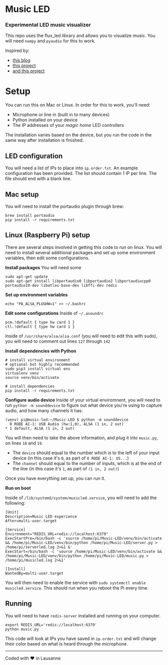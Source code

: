 # Music LED
### Experimental LED music visualizer

This repo uses the flux_led library and allows you to visualize music. You will need `numpy` and `pyaudio` for this to work.

Inspired by:
* [this blog](https://www.swharden.com/wp/2016-07-19-realtime-audio-visualization-in-python/)
* [this project](https://github.com/jorticus/audiovis/blob/master/audiovis.py)
* [and this project](https://github.com/BinaryBrain/Arduino-Beat-Detection-LED/)

# Setup
You can run this on Mac or Linux. In order for this to work, you'll need:
* Microphone or line in (built in to many devices)
* Python installed on your device
* The IP addresses of your *magic home* LED controllers

The installation varies based on the device, but you run the code in the same way after installation is finished.

## LED configuration
You will need a list of IPs to place into `ip.order.txt`. An example configuration has been provided. The list should contain 1 IP per line. The file should end with a blank line. 

## Mac setup
You will need to install the portaudio plugin through brew:
```
brew install portaudio
pip install -r requirements.txt
```

## Linux (Raspberry Pi) setup
There are several steps involved in getting this code to run on linux. You will need to install several additional packages and set up some environment variables, then edit some configurations.

**Install packages**
You will need some 
```
sudo apt-get update
sudo apt-get install libportaudio0 libportaudio2 libportaudiocpp0 portaudio19-dev libatlas-base-dev libffi-dev redis
```

**Set up environment variables**
```
echo "PA_ALSA_PLUGHW=1" >> ~/.bashrc
``` 

**Edit some configurations**
Inside of `~/.asoundrc`
```
pcm.!default { type hw card 1 }
ctl.!default { type hw card 1 }
```

Inside of `/usr/share/alsa/alsa.conf` (you will need to edit this with sudo), you will need to comment out lines `127` through `142`

**Install dependencies with Python**
```
# install virtual environment
# optional but highly recommended
sudo pip3 install virtual env
virtualenv venv
source venv/bin/activate

# install dependencies
pip install -r requirements.txt
```

**Configure audio device**
Inside of your virtual enviromnent, you will need to run `python -m sounddevice` to figure out what device you're using to capture audio, and how many channels it has:
```
(venv) pi@music-led:~/Music-LED $ python -m sounddevice
  0 RODE AI-1: USB Audio (hw:1,0), ALSA (1 in, 2 out)
* 1 default, ALSA (1 in, 2 out)
```

You will then need to take the above information, and plug it into `music.py`, on lines `18` and `19`. 
* The `device` should equal to the number which is to the left of your input device (in this case it's `0`, as part of `0 RODE AI-1: US...`)
* The `channel` should equal to the number of inputs, which is at the end of the line (in this case it's `1`, as part of `(1 in, 2 out)`)

Once you have everything set up, you can run it.

**Run on boot**

Inside of `/lib/systemd/system/musicled.service`, you will need to add the following:
```
[Unit]
Description=Music LED experience
After=multi-user.target

[Service]
Environment="REDIS_URL=redis://localhost:6379"
ExecStartPre=/bin/bash -c 'source /home/pi/Music-LED/venv/bin/activate && /home/pi/Music-LED/venv/bin/python /home/pi/Music-LED/server.py > /home/pi/serverled.log 2>&1 &'
ExecStart=/bin/bash -c 'source /home/pi/Music-LED/venv/bin/activate && /home/pi/Music-LED/venv/bin/python /home/pi/Music-LED/music.py > /home/pi/musicled.log 2>&1'

[Install]
WantedBy=multi-user.target
```

You will then need to enable the service with `sudo systemctl enable musicled.service`. This should run when you reboot the Pi every time.

## Running
You will need to have `redis-server` installed and running on your computer.

```
export REDIS_URL='redis://localhost:6379'
python music.py
```

This code will look at IPs you have saved in `ip.order.txt` and will change their color based on what is heard through the microphone.

---

Coded with ❤️ in Lausanne
